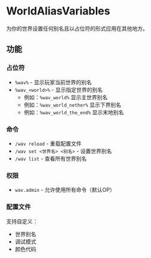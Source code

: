 # WorldAliasVariables

为你的世界设置任何别名且以占位符的形式应用在其他地方。

## 功能

### 占位符
- `%wav%` - 显示玩家当前世界的别名
- `%wav_<world>%` - 显示指定世界的别名
  - 例如：`%wav_world%` 显示主世界别名
  - 例如：`%wav_world_nether%` 显示下界别名
  - 例如：`%wav_world_the_end%` 显示末地别名

### 命令
- `/wav reload` - 重载配置文件
- `/wav set <世界名> <别名>` - 设置世界别名
- `/wav list` - 查看所有世界别名

### 权限
- `wav.admin` - 允许使用所有命令（默认OP）

### 配置文件
支持自定义：
- 世界别名
- 调试模式
- 颜色代码 